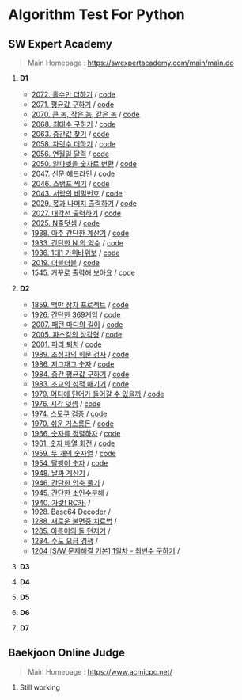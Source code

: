 # Algorithm Test For Python
## SW Expert Academy
> Main Homepage : https://swexpertacademy.com/main/main.do
1. **D1**
    - [2072. 홀수만 더하기](https://swexpertacademy.com/main/code/problem/problemList.do?problemLevel=1&problemTitle=&orderBy=FIRST_REG_DATETIME&select-1=&pageSize=10&pageIndex=1#none) / [code](https://github.com/rasnim/Algorithm_Test_Python/blob/master/SW%20Expert%20Academy/D1/2072.py)
   - [2071. 평균값 구하기](https://swexpertacademy.com/main/code/problem/problemList.do?problemLevel=1&problemTitle=&orderBy=FIRST_REG_DATETIME&select-1=&pageSize=10&pageIndex=1#none) / [code](https://github.com/rasnim/Algorithm_Test_Python/blob/master/SW%20Expert%20Academy/D1/2071.py)
   - [2070. 큰 놈, 작은 놈, 같은 놈](https://swexpertacademy.com/main/code/problem/problemList.do?problemLevel=1&problemTitle=&orderBy=FIRST_REG_DATETIME&select-1=&pageSize=10&pageIndex=1#none) / [code](https://github.com/rasnim/Algorithm_Test_Python/blob/master/SW%20Expert%20Academy/D1/2070.py)
   - [2068. 최대수 구하기](https://swexpertacademy.com/main/code/problem/problemList.do?problemLevel=1&problemTitle=&orderBy=FIRST_REG_DATETIME&select-1=&pageSize=10&pageIndex=1#none) / [code](https://github.com/rasnim/Algorithm_Test_Python/blob/master/SW%20Expert%20Academy/D1/2068.py)
   - [2063. 중간값 찾기](https://swexpertacademy.com/main/code/problem/problemList.do?problemLevel=1&problemTitle=&orderBy=FIRST_REG_DATETIME&select-1=&pageSize=10&pageIndex=1#none) / [code](https://github.com/rasnim/Algorithm_Test_Python/blob/master/SW%20Expert%20Academy/D1/2063.py)
   - [2058. 자릿수 더하기](https://swexpertacademy.com/main/code/problem/problemList.do?problemLevel=1&problemTitle=&orderBy=FIRST_REG_DATETIME&select-1=&pageSize=10&pageIndex=1#none) / [code](https://github.com/rasnim/Algorithm_Test_Python/blob/master/SW%20Expert%20Academy/D1/2058.py)
   - [2056. 연월일 달력](https://swexpertacademy.com/main/code/problem/problemList.do?problemLevel=1&problemTitle=&orderBy=FIRST_REG_DATETIME&select-1=&pageSize=10&pageIndex=1#none) / [code](https://github.com/rasnim/Algorithm_Test_Java/blob/master/SW%20Expert%20Academy/D1/Solution_2056_%EC%97%B0%EC%9B%94%EC%9D%BC%EB%8B%AC%EB%A0%A5.java)
   - [2050. 알파벳을 숫자로 변환](https://swexpertacademy.com/main/code/problem/problemList.do?problemLevel=1&problemTitle=&orderBy=FIRST_REG_DATETIME&select-1=&pageSize=10&pageIndex=1#none) / [code](https://github.com/rasnim/Algorithm_Test_Python/blob/master/SW%20Expert%20Academy/D1/2050.py)
   - [2047. 신문 헤드라인](https://swexpertacademy.com/main/code/problem/problemList.do?problemLevel=1&problemTitle=&orderBy=FIRST_REG_DATETIME&select-1=&pageSize=10&pageIndex=1#none) / [code](https://github.com/rasnim/Algorithm_Test_Python/blob/master/SW%20Expert%20Academy/D1/2047.py)
   - [2046. 스탬프 찍기](https://swexpertacademy.com/main/code/problem/problemList.do?problemLevel=1&problemTitle=&orderBy=FIRST_REG_DATETIME&select-1=&pageSize=10&pageIndex=1#none) / [code](https://github.com/rasnim/Algorithm_Test_Python/blob/master/SW%20Expert%20Academy/D1/2046.py)
   - [2043. 서랍의 비밀번호](https://swexpertacademy.com/main/code/problem/problemList.do?problemLevel=1&problemTitle=&orderBy=FIRST_REG_DATETIME&select-1=1&pageSize=10&pageIndex=2#none) / [code](https://github.com/rasnim/Algorithm_Test_Python/blob/master/SW%20Expert%20Academy/D1/2043.py)
   - [2029. 몫과 나머지 출력하기](https://swexpertacademy.com/main/code/problem/problemList.do?problemLevel=1&problemTitle=&orderBy=FIRST_REG_DATETIME&select-1=1&pageSize=10&pageIndex=2#none) / [code](https://github.com/rasnim/Algorithm_Test_Python/blob/master/SW%20Expert%20Academy/D1/2029.py)
   - [2027. 대각선 출력하기](https://swexpertacademy.com/main/code/problem/problemList.do?problemLevel=1&problemTitle=&orderBy=FIRST_REG_DATETIME&select-1=1&pageSize=10&pageIndex=2#none) / [code](https://github.com/rasnim/Algorithm_Test_Python/blob/master/SW%20Expert%20Academy/D1/2027.py)
   - [2025. N줄덧셈](https://swexpertacademy.com/main/code/problem/problemList.do?problemLevel=1&problemTitle=&orderBy=FIRST_REG_DATETIME&select-1=1&pageSize=10&pageIndex=2#none) / [code](https://github.com/rasnim/Algorithm_Test_Java/blob/master/SW%20Expert%20Academy/D1/Solution_2025_N%EC%A4%84%EB%8D%A7%EC%85%88.java)
   - [1938. 아주 간단한 계산기](https://swexpertacademy.com/main/code/problem/problemList.do?problemLevel=1&problemTitle=&orderBy=FIRST_REG_DATETIME&select-1=1&pageSize=10&pageIndex=2#none) / [code](https://github.com/rasnim/Algorithm_Test_Python/blob/master/SW%20Expert%20Academy/D1/2025.py)
   - [1933. 간단한 N 의 약수](https://swexpertacademy.com/main/code/problem/problemList.do?problemLevel=1&problemTitle=&orderBy=FIRST_REG_DATETIME&select-1=1&pageSize=10&pageIndex=2#none) / [code](https://github.com/rasnim/Algorithm_Test_Python/blob/master/SW%20Expert%20Academy/D1/1933.py)
   - [1936. 1대1 가위바위보](https://swexpertacademy.com/main/code/problem/problemList.do?problemLevel=1&problemTitle=&orderBy=FIRST_REG_DATETIME&select-1=1&pageSize=10&pageIndex=2#none) / [code](https://github.com/rasnim/Algorithm_Test_Python/blob/master/SW%20Expert%20Academy/D1/1936.py)
   - [2019. 더블더블](https://swexpertacademy.com/main/code/problem/problemList.do?problemLevel=1&problemTitle=&orderBy=FIRST_REG_DATETIME&select-1=1&pageSize=10&pageIndex=2#none) / [code](https://github.com/rasnim/Algorithm_Test_Python/blob/master/SW%20Expert%20Academy/D1/2019.py)
   - [1545. 거꾸로 출력해 보아요](https://swexpertacademy.com/main/code/problem/problemList.do?problemLevel=1&problemTitle=&orderBy=FIRST_REG_DATETIME&select-1=1&pageSize=10&pageIndex=2#none) / [code](https://github.com/rasnim/Algorithm_Test_Python/blob/master/SW%20Expert%20Academy/D1/1545.py)

2. **D2**
	  - [1859. 백만 장자 프로젝트](https://swexpertacademy.com/main/code/problem/problemDetail.do?contestProbId=AV5LrsUaDxcDFAXc&categoryId=AV5LrsUaDxcDFAXc&categoryType=CODE) / [code](https://github.com/rasnim/Algorithm_Test_Python/blob/master/SW%20Expert%20Academy/D2/1859.ipynb)
	  - [1926. 간단한 369게임](https://swexpertacademy.com/main/code/problem/problemDetail.do?contestProbId=AV5PTeo6AHUDFAUq&categoryId=AV5PTeo6AHUDFAUq&categoryType=CODE)	 / [code](https://github.com/rasnim/Algorithm_Test_Python/blob/master/SW%20Expert%20Academy/D2/1926.ipynb)
	  - [2007. 패턴 마디의 길이](https://swexpertacademy.com/main/code/problem/problemDetail.do?contestProbId=AV5P1kNKAl8DFAUq&categoryId=AV5P1kNKAl8DFAUq&categoryType=CODE) / [code](https://github.com/rasnim/Algorithm_Test_Python/blob/master/SW%20Expert%20Academy/D2/2007.ipynb)
	  - [2005. 파스칼의 삼각형](https://swexpertacademy.com/main/code/problem/problemDetail.do?contestProbId=AV5P0-h6Ak4DFAUq&categoryId=AV5P0-h6Ak4DFAUq&categoryType=CODE) / [code](https://github.com/rasnim/Algorithm_Test_Python/blob/master/SW%20Expert%20Academy/D2/2005.ipynb)
	  - [2001. 파리 퇴치](https://swexpertacademy.com/main/code/problem/problemDetail.do?contestProbId=AV5PzOCKAigDFAUq&categoryId=AV5PzOCKAigDFAUq&categoryType=CODE) / [code](https://github.com/rasnim/Algorithm_Test_Python/blob/master/SW%20Expert%20Academy/D2/2001.ipynb)
	  - [1989. 초심자의 회문 검사](https://swexpertacademy.com/main/code/problem/problemDetail.do?contestProbId=AV5PyTLqAf4DFAUq&categoryId=AV5PyTLqAf4DFAUq&categoryType=CODE) / [code](https://github.com/rasnim/Algorithm_Test_Python/blob/master/SW%20Expert%20Academy/D2/1989.ipynb)
	  - [1986. 지그재그 숫자](https://swexpertacademy.com/main/code/problem/problemDetail.do?contestProbId=AV5PxmBqAe8DFAUq&categoryId=AV5PxmBqAe8DFAUq&categoryType=CODE) / [code](https://github.com/rasnim/Algorithm_Test_Python/blob/master/SW%20Expert%20Academy/D2/1986.ipynb)
	  - [1984. 중간 평균값 구하기](https://swexpertacademy.com/main/code/problem/problemDetail.do?contestProbId=AV5Pw_-KAdcDFAUq&categoryId=AV5Pw_-KAdcDFAUq&categoryType=CODE) / [code](https://github.com/rasnim/Algorithm_Test_Python/blob/master/SW%20Expert%20Academy/D2/1984.ipynb)
	  - [1983. 조교의 성적 매기기](https://swexpertacademy.com/main/code/problem/problemDetail.do?contestProbId=AV5PwGK6AcIDFAUq&categoryId=AV5PwGK6AcIDFAUq&categoryType=CODE) / [code](https://github.com/rasnim/Algorithm_Test_Python/blob/master/SW%20Expert%20Academy/D2/1983.ipynb)
	  - [1979. 어디에 단어가 들어갈 수 있을까](https://swexpertacademy.com/main/code/problem/problemDetail.do?contestProbId=AV5PuPq6AaQDFAUq&categoryId=AV5PuPq6AaQDFAUq&categoryType=CODE) / [code](https://github.com/rasnim/Algorithm_Test_Python/blob/master/SW%20Expert%20Academy/D2/1979.ipynb)
	  -   [1976. 시각 덧셈](https://swexpertacademy.com/main/code/problem/problemDetail.do?contestProbId=AV5PttaaAZIDFAUq&categoryId=AV5PttaaAZIDFAUq&categoryType=CODE) / [code](https://github.com/rasnim/Algorithm_Test_Python/blob/master/SW%20Expert%20Academy/D2/1976.ipynb)
	  - [1974. 스도쿠 검증](https://swexpertacademy.com/main/code/problem/problemDetail.do?contestProbId=AV5Psz16AYEDFAUq&categoryId=AV5Psz16AYEDFAUq&categoryType=CODE) / [code](https://github.com/rasnim/Algorithm_Test_Python/blob/master/SW%20Expert%20Academy/D2/1974.ipynb)
	  - [1970. 쉬운 거스름돈](https://swexpertacademy.com/main/code/problem/problemDetail.do?contestProbId=AV5PsIl6AXIDFAUq&categoryId=AV5PsIl6AXIDFAUq&categoryType=CODE) / [code](https://github.com/rasnim/Algorithm_Test_Python/blob/master/SW%20Expert%20Academy/D2/1970.ipynb)
	  - [1966. 숫자를 정렬하자](https://swexpertacademy.com/main/code/problem/problemDetail.do?contestProbId=AV5PrmyKAWEDFAUq&categoryId=AV5PrmyKAWEDFAUq&categoryType=CODE) / [code](https://github.com/rasnim/Algorithm_Test_Python/blob/master/SW%20Expert%20Academy/D2/1966.ipynb)
	  - [1961. 숫자 배열 회전](https://swexpertacademy.com/main/code/problem/problemDetail.do?contestProbId=AV5Pq-OKAVYDFAUq&categoryId=AV5Pq-OKAVYDFAUq&categoryType=CODE) / [code](https://github.com/rasnim/Algorithm_Test_Python/blob/master/SW%20Expert%20Academy/D2/1961.ipynb)
	  - [1959. 두 개의 숫자열](https://swexpertacademy.com/main/code/problem/problemDetail.do?contestProbId=AV5PpoFaAS4DFAUq&categoryId=AV5PpoFaAS4DFAUq&categoryType=CODE) / [code](https://github.com/rasnim/Algorithm_Test_Python/blob/master/SW%20Expert%20Academy/D2/1959.ipynb)
	  - [1954. 달팽이 숫자](https://swexpertacademy.com/main/code/problem/problemDetail.do?contestProbId=AV5PobmqAPoDFAUq&categoryId=AV5PobmqAPoDFAUq&categoryType=CODE) / [code](https://github.com/rasnim/Algorithm_Test_Python/blob/master/SW%20Expert%20Academy/D2/1954.ipynb)
	  - [1948. 날짜 계산기](https://swexpertacademy.com/main/code/problem/problemDetail.do?contestProbId=AV5PnnU6AOsDFAUq&categoryId=AV5PnnU6AOsDFAUq&categoryType=CODE) /
	  - [1946. 간단한 압축 풀기](https://swexpertacademy.com/main/code/problem/problemDetail.do?contestProbId=AV5PmkDKAOMDFAUq&categoryId=AV5PmkDKAOMDFAUq&categoryType=CODE) /
	  - [1945. 간단한 소인수분해](https://swexpertacademy.com/main/code/problem/problemDetail.do?contestProbId=AV5Pl0Q6ANQDFAUq&categoryId=AV5Pl0Q6ANQDFAUq&categoryType=CODE) /
	  - [1940. 가랏! RC카!](https://swexpertacademy.com/main/code/problem/problemDetail.do?contestProbId=AV5PjMgaALgDFAUq&categoryId=AV5PjMgaALgDFAUq&categoryType=CODE) /
	  - [1928. Base64 Decoder](https://swexpertacademy.com/main/code/problem/problemDetail.do?contestProbId=AV5PR4DKAG0DFAUq&categoryId=AV5PR4DKAG0DFAUq&categoryType=CODE) /
	  - [1288. 새로운 불면증 치료법](https://swexpertacademy.com/main/code/problem/problemDetail.do?contestProbId=AV18_yw6I9MCFAZN&categoryId=AV18_yw6I9MCFAZN&categoryType=CODE) /
	  - [1285. 아름이의 돌 던지기](https://swexpertacademy.com/main/code/problem/problemDetail.do?contestProbId=AV18-stqI8oCFAZN&categoryId=AV18-stqI8oCFAZN&categoryType=CODE) /
	  - [1284. 수도 요금 경쟁](https://swexpertacademy.com/main/code/problem/problemDetail.do?contestProbId=AV189xUaI8UCFAZN&categoryId=AV189xUaI8UCFAZN&categoryType=CODE) /
	  - [1204 [S/W 문제해결 기본] 1일차 - 최빈수 구하기](https://swexpertacademy.com/main/code/problem/problemDetail.do?contestProbId=AV13zo1KAAACFAYh&categoryId=AV13zo1KAAACFAYh&categoryType=CODE) /
4. **D3**
5.  **D4**
6.  **D5**
7.  **D6**
8.  **D7**
## Baekjoon Online Judge
> Main Homepage : https://www.acmicpc.net/
 1. Still working
